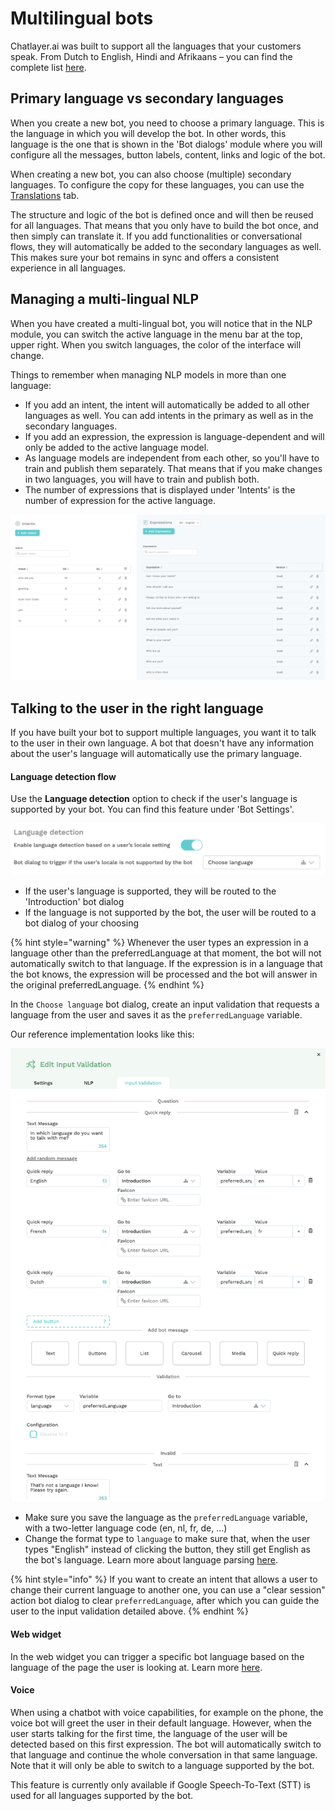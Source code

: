 # Multilingual bots

Chatlayer.ai was built to support all the languages that your customers speak. From Dutch to English, Hindi and Afrikaans – you can find the complete list [here](../natural-language-processing-nlp/supported-languages.md).

## Primary language vs secondary languages

When you create a new bot, you need to choose a primary language. This is the language in which you will develop the bot. In other words, this language is the one that is shown in the 'Bot dialogs' module where you will configure all the messages, button labels, content, links and logic of the bot.

When creating a new bot, you can also choose \(multiple\) secondary languages. To configure the copy for these languages, you can use the [Translations](translations.md) tab. 

The structure and logic of the bot is defined once and will then be reused for all languages. That means that you only have to build the bot once, and then simply can translate it. If you add functionalities or conversational flows, they will automatically be added to the secondary languages as well. This makes sure your bot remains in sync and offers a consistent experience in all languages.

## Managing a multi-lingual NLP

When you have created a multi-lingual bot, you will notice that in the NLP module, you can switch the active language in the menu bar at the top, upper right. When you switch languages, the color of the interface will change.

Things to remember when managing NLP models in more than one language:

* If you add an intent, the intent will automatically be added to all other languages as well. You can add intents in the primary as well as in the secondary languages.
* If you add an expression, the expression is language-dependent and will only be added to the active language model.
* As language models are independent from each other, so you'll have to train and publish them separately. That means that if you make changes in two languages, you will have to train and publish both. 
* The number of expressions that is displayed under 'Intents' is the number of expression for the active language.

![](../../.gitbook/assets/image%20%28242%29.png)

## Talking to the user in the right language

If you have built your bot to support multiple languages, you want it to talk to the user in their own language. A bot that doesn't have any information about the user's language will automatically use the primary language.

#### Language detection flow

Use the **Language detection** option to check if the user's language is supported by your bot. You can find this feature under 'Bot Settings'.

![](../../.gitbook/assets/image%20%28244%29.png)

* If the user's language is supported, they will be routed to the 'Introduction' bot dialog
* If the language is not supported by the bot, the user will be routed to a bot dialog of your choosing

{% hint style="warning" %}
Whenever the user types an expression in a language other than the preferredLanguage at that moment, the bot will not automatically switch to that language. If the expression is in a language that the bot knows, the expression will be processed and the bot will answer in the original preferredLanguage.
{% endhint %}

In the `Choose language` bot dialog, create an input validation that requests a language from the user and saves it as the `preferredLanguage` variable.

Our reference implementation looks like this:

![](../../.gitbook/assets/image%20%28221%29.png)

* Make sure you save the language as the `preferredLanguage` variable, with a two-letter language code \(en, nl, fr, de, ...\)
* Change the format type to `language` to make sure that, when the user types "English" instead of clicking the button, they still get English as the bot's language. Learn more about language parsing [here](../../bot-answers/dialog-state/user-input-bot-dialog.md#language).

{% hint style="info" %}
If you want to create an intent that allows a user to change their current language to another one, you can use a "clear session" action bot dialog to clear `preferredLanguage`, after which you can guide the user to the input validation detailed above.
{% endhint %}

#### Web widget

In the web widget you can trigger a specific bot language based on the language of the page the user is looking at. Learn more [here](../../channels/webwidget.md#default-locale).

#### Voice

When using a chatbot with voice capabilities, for example on the phone, the voice bot will greet the user in their default language. However, when the user starts talking for the first time, the language of the user will be detected based on this first expression. The bot will automatically switch to that language and continue the whole conversation in that same language.  Note that it will only be able to switch to a language supported by the bot. 

This feature is currently only available if Google Speech-To-Text \(STT\) is used for all languages supported by the bot. 

